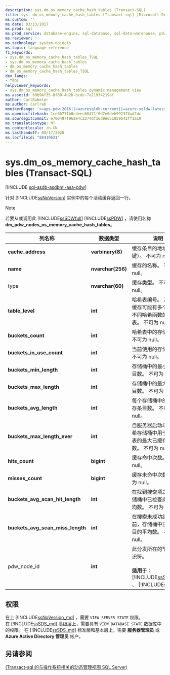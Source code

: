 ```yaml
---
description: sys.dm_os_memory_cache_hash_tables (Transact-SQL)
title: sys. dm_os_memory_cache_hash_tables (Transact-sql) |Microsoft Docs
ms.custom: ''
ms.date: 03/13/2017
ms.prod: sql
ms.prod_service: database-engine, sql-database, sql-data-warehouse, pdw
ms.reviewer: ''
ms.technology: system-objects
ms.topic: language-reference
f1_keywords:
- sys.dm_os_memory_cache_hash_tables_TSQL
- sys.dm_os_memory_cache_hash_tables
- dm_os_memory_cache_hash_tables
- dm_os_memory_cache_hash_tables_TSQL
dev_langs:
- TSQL
helpviewer_keywords:
- sys.dm_os_memory_cache_hash_tables dynamic management view
ms.assetid: 68b94f35-8f80-4d2b-bcde-7a21934219af
author: CarlRabeler
ms.author: carlrab
monikerRange: '>=aps-pdw-2016||=azuresqldb-current||=azure-sqldw-latest||>=sql-server-2016||=sqlallproducts-allversions||>=sql-server-linux-2017||=azuresqldb-mi-current'
ms.openlocfilehash: 1ce66771b0cdeec68471f0d7e6deb992374ad2dc
ms.sourcegitcommit: e700497f962e4c2274df16d9e651059b42ff1a10
ms.translationtype: MT
ms.contentlocale: zh-CN
ms.lasthandoff: 08/17/2020
ms.locfileid: "88419631"
---
```

# <a name="sysdm_os_memory_cache_hash_tables-transact-sql"></a>sys.dm_os_memory_cache_hash_tables (Transact-SQL)
[!INCLUDE [sql-asdb-asdbmi-asa-pdw](../../includes/applies-to-version/sql-asdb-asdbmi-asa-pdw.md)]

  针对 [!INCLUDE[ssNoVersion](../../includes/ssnoversion-md.md)] 实例中的每个活动缓存返回一行。  
  
> [!NOTE]  
>  若要从或调用此 [!INCLUDE[ssSDWfull](../../includes/sssdwfull-md.md)] [!INCLUDE[ssPDW](../../includes/sspdw-md.md)] ，请使用名称 **dm_pdw_nodes_os_memory_cache_hash_tables**。  
  
|列名称|数据类型|说明|  
|-----------------|---------------|-----------------|  
|**cache_address**|**varbinary(8)**|缓存条目的地址（主键）。 不可为 null。|  
|**name**|**nvarchar(256)**|缓存的名称。 不可为 null。|  
|type|**nvarchar(60)**|缓存类型。 不可为 null。|  
|**table_level**|**int**|哈希表编号。 某个特定缓存可能有多个对应于不同哈希函数的哈希表。 不可为 null。|  
|**buckets_count**|**int**|哈希表中的存储桶数。 不可为 null。|  
|**buckets_in_use_count**|**int**|当前使用的存储桶数。 不可为 null。|  
|**buckets_min_length**|**int**|存储桶中的最小缓存条目数。 不可为 null。|  
|**buckets_max_length**|**int**|存储桶中的最大缓存条目数。 不可为 null。|  
|**buckets_avg_length**|**int**|每个存储桶中的平均缓存条目数。 不可为 null。|  
|**buckets_max_length_ever**|**int**|自服务器启动以来，哈希存储桶中用于该哈希表的最大已缓存条目数。 不可为 null。|  
|**hits_count**|**bigint**|缓存命中次数。 不可为 null。|  
|**misses_count**|**bigint**|缓存未命中次数。 不可为 null。|  
|**buckets_avg_scan_hit_length**|**int**|在找到搜索项之前，存储桶中已检查条目的平均数。 不可为 null。|  
|**buckets_avg_scan_miss_length**|**int**|在搜索未成功结束之前，存储桶中已检查条目的平均数。 不可为 null。|  
|pdw_node_id|**int**|此分发所在的节点的标识符。<br /><br /> **适用**于： [!INCLUDE[ssSDWfull](../../includes/sssdwfull-md.md)] 、 [!INCLUDE[ssPDW](../../includes/sspdw-md.md)]|  
  
## <a name="permissions"></a>权限 

在上 [!INCLUDE[ssNoVersion_md](../../includes/ssnoversion-md.md)] ，需要 `VIEW SERVER STATE` 权限。   
在 [!INCLUDE[ssSDS_md](../../includes/sssds-md.md)] 高级层上，需要具有 `VIEW DATABASE STATE` 数据库中的权限。 在 [!INCLUDE[ssSDS_md](../../includes/sssds-md.md)] 标准层和基本层上，需要  **服务器管理员** 或 **Azure Active Directory 管理员** 帐户。   

## <a name="see-also"></a>另请参阅  
 
  [&#40;Transact-sql 的与操作系统相关的动态管理视图 SQL Server&#41;](../../relational-databases/system-dynamic-management-views/sql-server-operating-system-related-dynamic-management-views-transact-sql.md)  
  
  


